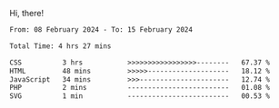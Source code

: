 Hi, there! 

<!--START_SECTION:waka-->

```txt
From: 08 February 2024 - To: 15 February 2024

Total Time: 4 hrs 27 mins

CSS          3 hrs           >>>>>>>>>>>>>>>>>--------   67.37 %
HTML         48 mins         >>>>>--------------------   18.12 %
JavaScript   34 mins         >>>----------------------   12.74 %
PHP          2 mins          -------------------------   01.08 %
SVG          1 min           -------------------------   00.53 %
```

<!--END_SECTION:waka-->
